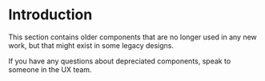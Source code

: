 # Introduction

This section contains older components that are no longer used in any new work, but that might exist in some legacy designs.

If you have any questions about depreciated components, speak to someone in the UX team.

